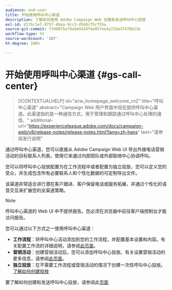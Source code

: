 ```yaml
---
audience: end-user
title: 开始使用呼叫中心渠道
description: 了解如何使用 Adobe Campaign Web 创建和发送呼叫中心投放
exl-id: d176c1ef-875f-4bea-9cc3-d568cf5cf55a
source-git-commit: ffd0075e79a94443df4a957ee4a72da37476b21b
workflow-type: ht
source-wordcount: '267'
ht-degree: 100%

---
```


# 开始使用呼叫中心渠道 {#gs-call-center}

>[!CONTEXTUALHELP]
>id="acw_homepage_welcome_rn2"
>title="呼叫中心渠道"
>abstract="Campaign Web 用户界面中现在提供呼叫中心渠道。此渠道指的是一种通信方式，用于管理和跟踪通过呼叫中心处理的通信。"
>additional-url="https://experienceleague.adobe.com/docs/campaign-web/v8/release-notes/release-notes.html?lang=zh-hans" text="请参阅发行说明"

通过呼叫中心渠道，您可以直接从 Adobe Campaign Web UI 导出外拨电话营销活动的目标联系人列表。使用它来通过内部团队或外部联络中心协调呼叫。

您可以将呼叫中心投放配置为在工作流程中或者配置为独立投放，您可以定义您的受众，并生成包含所有必要联系人和个性化数据的可定制导出文件。

该渠道非常适合进行潜在客户跟进、客户保留电话或服务拓展，并通过个性化的语音交互来扩展您的全渠道策略。

>[!NOTE]
>
>呼叫中心渠道的 Web UI 中不提供报告。您必须在浏览器中前往客户端控制台才能访问报告。

您可以通过以下方式之一使用呼叫中心渠道：

* **工作流程**：将呼叫中心活动添加到您的工作流程，并配置基本设置和内容。有关配置工作流的详细说明，请参阅[此页面](../workflows/gs-workflow-creation.md)。
* **营销活动**：创建营销活动后，您可以添加呼叫中心投放。有关设置营销活动的更多信息，请参阅[此页面](../campaigns/gs-campaigns.md)。
* **独立投放**：在不需要工作流程或营销活动的情况下创建一次性呼叫中心投放。[了解如何创建投放](../msg/gs-deliveries.md)

要了解如何创建和发送呼叫中心投放，请参阅此[页面](../call-center/create-call-center.md)
